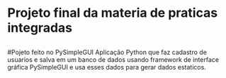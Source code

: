 # Projeto final da materia de praticas integradas
##
#Pojeto feito no PySimpleGUI 
Aplicação Python que faz cadastro de usuarios e salva em um banco de dados usando framework de interface gráfica PySimpleGUI e usa esses dados para gerar dados estaticos.

